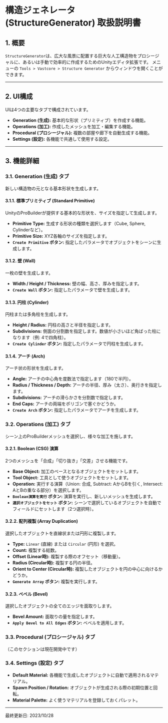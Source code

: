 # 構造ジェネレータ (StructureGenerator) 取扱説明書

## 1. 概要

`StructureGenerator`は、広大な風景に配置する巨大な人工構造物をプロシージャルに、あるいは手動で効率的に作成するためのUnityエディタ拡張です。
メニューの `Tools > Vastcore > Structure Generator` からウィンドウを開くことができます。

---

## 2. UI構成

UIは4つの主要なタブで構成されています。

- **Generation (生成):** 基本的な形状（プリミティブ）を作成する機能。
- **Operations (加工):** 作成したメッシュを加工・編集する機能。
- **Procedural (プロシージャル):** 複数の部屋や廊下を自動生成する機能。
- **Settings (設定):** 各機能で共通して使用する設定。

---

## 3. 機能詳細

### 3.1. Generation (生成) タブ

新しい構造物の元となる基本形状を生成します。

#### 3.1.1. 標準プリミティブ (Standard Primitive)

UnityのProBuilderが提供する基本的な形状を、サイズを指定して生成します。

- **Primitive Type:** 生成する形状の種類を選択します（Cube, Sphere, Cylinderなど）。
- **Primitive Size:** XYZ各軸のサイズを指定します。
- **`Create Primitive` ボタン:** 指定したパラメータでオブジェクトをシーンに生成します。

#### 3.1.2. 壁 (Wall)

一枚の壁を生成します。

- **Width / Height / Thickness:** 壁の幅、高さ、厚みを指定します。
- **`Create Wall` ボタン:** 指定したパラメータで壁を生成します。

#### 3.1.3. 円柱 (Cylinder)

円柱または多角柱を生成します。

- **Height / Radius:** 円柱の高さと半径を指定します。
- **Subdivisions:** 側面の分割数を指定します。数値が小さいほど角ばった柱になります（例: 4で四角柱）。
- **`Create Cylinder` ボタン:** 指定したパラメータで円柱を生成します。

#### 3.1.4. アーチ (Arch)

アーチ状の形状を生成します。

- **Angle:** アーチの中心角を度数法で指定します（180で半円）。
- **Radius / Thickness / Depth:** アーチの半径、厚み（太さ）、奥行きを指定します。
- **Subdivisions:** アーチの滑らかさを分割数で指定します。
- **End Caps:** アーチの両端をポリゴンで塞ぐかどうか。
- **`Create Arch` ボタン:** 指定したパラメータでアーチを生成します。

### 3.2. Operations (加工) タブ

シーン上のProBuilderメッシュを選択し、様々な加工を施します。

#### 3.2.1. Boolean (CSG) 演算

2つのメッシュを「合成」「切り抜き」「交差」させる機能です。

- **Base Object:** 加工のベースとなるオブジェクトをセットします。
- **Tool Object:** 工具として使うオブジェクトをセットします。
- **Operation:** 実行する演算（Union: 合成, Subtract: AからBを引く, Intersect: AとBの重なる部分）を選択します。
- **`Boolean演算を実行` ボタン:** 演算を実行し、新しいメッシュを生成します。
- **`選択オブジェクトをセット` ボタン:** シーンで選択しているオブジェクトを自動でフィールドにセットします（2つ選択時）。

#### 3.2.2. 配列複製 (Array Duplication)

選択したオブジェクトを直線状または円形に複製します。

- **Type:** `Linear` (直線) または `Circular` (円形) を選択。
- **Count:** 複製する総数。
- **Offset (Linear時):** 複製する際のオフセット（移動量）。
- **Radius (Circular時):** 複製する円の半径。
- **Orient to Center (Circular時):** 複製したオブジェクトを円の中心に向けるかどうか。
- **`Generate Array` ボタン:** 複製を実行します。

#### 3.2.3. ベベル (Bevel)

選択したオブジェクトの全てのエッジを面取りします。

- **Bevel Amount:** 面取りの量を指定します。
- **`Apply Bevel to All Edges` ボタン:** ベベルを適用します。

### 3.3. Procedural (プロシージャル) タブ
（このセクションは現在開発中です）

### 3.4. Settings (設定) タブ

- **Default Material:** 各機能で生成したオブジェクトに自動で適用されるマテリアル。
- **Spawn Position / Rotation:** オブジェクトが生成される際の初期位置と回転。
- **Material Palette:** よく使うマテリアルを登録しておくパレット。

---
最終更新日: 2023/10/28
